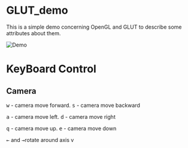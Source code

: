 # GLUT_demo 
This is a simple demo concerning OpenGL and GLUT to describe some attributes about them. 

![Demo](https://github.com/renhaofan/GLUT_demo/blob/main/xyzCameraV3/demo.png) 

# KeyBoard Control
## Camera 
<kbd>w</kbd> - camera move forward. <kbd>s</kbd> - camera move backward 

<kbd>a</kbd> - camera move left. <kbd>d</kbd> - camera move right 

<kbd>q</kbd> - camera move up. <kbd>e</kbd> - camera move down

<kbd>$\leftarrow$</kbd> and <kbd>$\rightarrow$</kbd>rotate around axis v